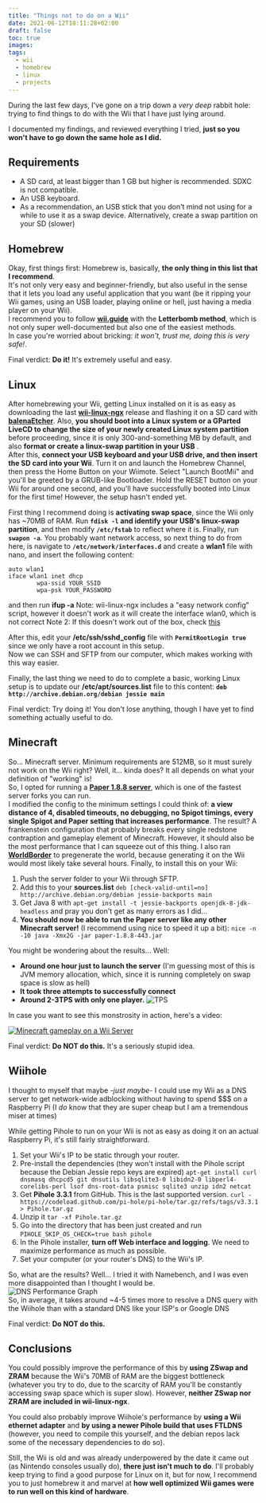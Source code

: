 ```yaml
---
title: "Things not to do on a Wii"
date: 2021-06-12T18:11:28+02:00
draft: false
toc: true
images:
tags:
  - wii
  - homebrew
  - linux
  - projects
---
```



During the last few days, I've gone on a trip down a *very deep* rabbit hole: trying to find things to do with the Wii that I have just lying around.

I documented my findings, and reviewed everything I tried, **just so you won't have to go down the same hole as I did.**

## Requirements


- A SD card, at least bigger than 1 GB but higher is recommended. SDXC is not compatible.
- An USB keyboard.
- As a recommendation, an USB stick that you don't mind not using for a while to use it as a swap device. Alternatively, create a swap partition on your SD (slower)

## Homebrew
Okay, first things first: Homebrew is, basically, **the only thing in this list that I recommend**.   
It's not only very easy and beginner-friendly, but also useful in the sense that it lets you load any useful application that you want (be it ripping your Wii games, using an USB loader, playing online or hell, just having a media player on your Wii).  
I recommend you to follow **[wii.guide](https://wii.guide/get-started)** with the **Letterbomb method**, which is not only super well-documented but also one of the easiest methods.     
In case you're worried about bricking: *it won't, trust me, doing this is very safe!*.

Final verdict: **Do it!** It's extremely useful and easy.
## Linux
After homebrewing your Wii, getting Linux installed on it is as easy as downloading the last **[wii-linux-ngx](https://github.com/neagix/wii-linux-ngx)** release and flashing it on a SD card with **[balenaEtcher](https://www.balena.io/etcher/)**. Also, **you should  boot into a Linux system or a GParted LiveCD to change the size of your newly created Linux system partition** before proceeding, since it is only 300-and-something MB by default, and also **format or create a linux-swap partition in your USB** .  
After this, **connect your USB keyboard and your USB drive, and then insert the SD card into your Wii**. Turn it on and launch the Homebrew Channel, then press the Home Button on your Wiimote. Select "Launch BootMii" and you'll be greeted by a GRUB-like Bootloader. Hold the RESET button on your Wii for around one second, and you'll have successfully booted into Linux for the first time! However, the setup hasn't ended yet.

First thing I recommend doing is **activating swap space**, since the Wii only has ~70MB of RAM. Run **`fdisk -l` and identify your USB's linux-swap partition**, and then modify **`/etc/fstab`** to reflect where it is. Finally, run **`swapon -a`**.
You probably want network access, so next thing to do from here, is navigate to **`/etc/network/interfaces.d`** and create a **wlan1** file with nano, and insert the following content:
```
auto wlan1
iface wlan1 inet dhcp
        wpa-ssid YOUR_SSID
        wpa-psk YOUR_PASSWORD
```  
and then run **ifup -a**
Note: wii-linux-ngx includes a "easy network config" script, however it doesn't work as it will create the interface wlan0, which is not correct
Note 2: If this doesn't work out of the box, check [this](http://www.gc-linux.org/wiki/WL:Wifi_Configuration#Debian_configuration)

After this, edit your **/etc/ssh/sshd_config** file with **``PermitRootLogin true``** since we only have a root account in this setup.  
Now we can SSH and SFTP from our computer, which makes working with this way easier.

Finally, the last thing we need to do to complete a basic, working Linux setup is to update our **/etc/apt/sources.list** file to this content:
**``deb http://archive.debian.org/debian jessie main``**

Final verdict: Try doing it!  You don't lose anything, though I have yet to find something actually useful to do.
## Minecraft
So... Minecraft server. Minimum requirements are 512MB, so it must surely not work on the Wii right? Well, it... kinda does? It all depends on what your definition of "working" is!  
So, I opted for running a **[Paper 1.8.8 server](https://papermc.io/)**, which is one of the fastest server forks you can run.   
I modified the config to the minimum settings I could think of: **a view distance of 4, disabled timeouts, no debugging, no Spigot timings, every single Spigot and Paper setting that increases performance**. The result? A frankenstein configuration that probably breaks every single redstone contraption and gameplay element of Minecraft. However, it should also be the most performance that I can squeeze out of this thing. I also ran **[WorldBorder](https://dev.bukkit.org/projects/worldborder)** to pregenerate the world, because generating it on the Wii would most likely take several hours.
Finally, to install this on your Wii:

1. Push the server folder to your Wii through SFTP.
2.  Add this to your **sources.list** ``deb [check-valid-until=no] http://archive.debian.org/debian jessie-backports main``
3.  Get Java 8 with ``apt-get install -t jessie-backports openjdk-8-jdk-headless`` and pray you don't get as many errors as I did...
4. **You should now be able to run the Paper server like any other Minecraft server!** (I recommend using nice to speed it up a bit): ``nice -n -10 java -Xmx2G -jar paper-1.8.8-443.jar``

You might be wondering about the results... Well:

- **Around one hour just to launch the server** (I'm guessing most of this is JVM memory allocation, which, since it is running completely on swap space is slow as hell)
- **It took three attempts to successfully connect**
- **Around 2-3TPS with only one player.**  ![TPS](https://jos.s-ul.eu/6tWPLaMm)

In case you want to see this monstrosity in action, here's a video:

[![Minecraft gameplay on a Wii Server](https://img.youtube.com/vi/Fe5foaQHgvw/0.jpg)](https://www.youtube.com/watch?v=Fe5foaQHgvw)

Final verdict: **Do NOT do this.** It's a seriously stupid idea.


## Wiihole

I thought to myself that maybe *-just maybe-* I could use my Wii as a DNS server to get network-wide adblocking without having to spend $$$ on a Raspberry Pi (I *do* know that they are super cheap but I am a tremendous miser at times)

While getting Pihole to run on your Wii is not as easy as doing it on an actual Raspberry Pi, it's still fairly straightforward.


1. Set your Wii's IP to be static through your router.
2. Pre-install the dependencies (they won't install with the Pihole script because the Debian Jessie repo keys are expired) ``apt-get install curl dnsmasq dhcpcd5 git dnsutils libsqlite3-0 libidn2-0 libperl4-corelibs-perl lsof dns-root-data psmisc sqlite3 unzip idn2 netcat``
3. Get **Pihole 3.3.1** from GitHub. This is the last supported version. ``curl -https://codeload.github.com/pi-hole/pi-hole/tar.gz/refs/tags/v3.3.1 > Pihole.tar.gz``
4. Unzip it ``tar -xf Pihole.tar.gz``
5. Go into the directory that has been just created and run ``PIHOLE_SKIP_OS_CHECK=true bash pihole``
6. In the Pihole installer, **turn off Web interface and logging**. We need to maximize performance as much as possible.
7. Set your computer (or your router's DNS) to the Wii's IP.

So, what are the results? Well... I tried it with Namebench, and I was even more disappointed than I thought I would be.  
![DNS Performance Graph](https://jos.s-ul.eu/rhs6zC0p)  
So, in average, it takes around ~4-5 times more to resolve a DNS query with the Wiihole than with a standard DNS like your ISP's or Google DNS

Final verdict: **Do NOT do this.**

## Conclusions
You could possibly improve the performance of this by **using ZSwap and ZRAM** because the Wii's 70MB of RAM are the biggest bottleneck (whatever you try to do, due to the scarcity of RAM you'll be constantly accessing  swap space which is super slow). However, **neither ZSwap nor ZRAM are included in wii-linux-ngx**.

You could also probably improve Wiihole's performance by **using a Wii ethernet adapter** and **by using a newer Pihole build that uses FTLDNS** (however, you need to compile this yourself, and the debian repos lack some of the necessary dependencies to do so).

Still, the Wii is old and was already underpowered by the date it came out (as Nintendo consoles usually do), **there just isn't much to do**. I'll probably keep trying to find a good purpose for Linux on it, but for now, I recommend you to just homebrew it and marvel at **how well optimized Wii games were to run well on this kind of hardware**.